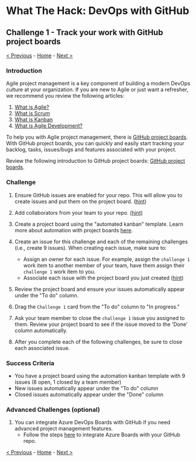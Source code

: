 # What The Hack: DevOps with GitHub

## Challenge 1 - Track your work with GitHub project boards

[< Previous](challenge00.md) - [Home](../readme.md) - [Next >](challenge02.md)

### Introduction

Agile project management is a key component of building a modern DevOps culture at your organization. If you are new to Agile or just want a refresher, we recommend you review the following articles:

1. [What is Agile?](https://docs.microsoft.com/en-us/azure/devops/learn/agile/what-is-agile)
2. [What is Scrum](https://docs.microsoft.com/en-us/azure/devops/learn/agile/what-is-scrum)
3. [What is Kanban](https://docs.microsoft.com/en-us/azure/devops/learn/agile/what-is-kanban)
4. [What is Agile Development?](https://docs.microsoft.com/en-us/azure/devops/learn/agile/what-is-agile-development)

To help you with Agile project management, there is [GitHub project boards](https://docs.github.com/en/free-pro-team@latest/github/managing-your-work-on-github/about-project-boards). With GitHub project boards, you can quickly and easily start tracking your backlog, tasks, issues/bugs and features associated with your project.  

Review the following introduction to GitHub project boards: [GitHub project boards](https://docs.github.com/en/free-pro-team@latest/github/managing-your-work-on-github/about-project-boards).

### Challenge

1. Ensure GitHub issues are enabled for your repo. This will allow you to create issues and put them on the project board. ([hint](https://docs.github.com/en/free-pro-team@latest/github/managing-your-work-on-github/disabling-issues))

2. Add collaborators from your team to your repo. [(hint)](https://docs.github.com/en/free-pro-team@latest/github/setting-up-and-managing-your-github-user-account/inviting-collaborators-to-a-personal-repository)

3. Create a project board using the "automated kanban" template. Learn more about automation with project boards [here](https://docs.github.com/en/free-pro-team@latest/github/managing-your-work-on-github/configuring-automation-for-project-boards).

4. Create an issue for this challenge and each of the remaining challenges (i.e., create 9 issues). When creating each issue, make sure to:
    - Assign an owner for each issue. For example, assign the `challenge 1` work item to another member of your team, have them assign their `challenge 1` work item to you.
    - Associate each issue with the project board you just created ([hint](https://docs.github.com/en/free-pro-team@latest/github/managing-your-work-on-github/adding-issues-and-pull-requests-to-a-project-board#adding-issues-and-pull-requests-to-a-project-board-from-the-sidebar))

5. Review the project board and ensure your issues automatically appear under the "To do" column.

6. Drag the `Challenge 1` card from the "To do" column to "In progress."

7. Ask your team member to close the `challenge 1` issue you assigned to them. Review your project board to see if the issue moved to the 'Done' column automatically. 

8. After you complete each of the following challenges, be sure to close each associated issue. 

### Success Criteria

- You have a project board using the automation kanban template with 9 issues (8 open, 1 closed by a team member)
- New issues automatically appear under the "To do" column
- Closed issues automatically appear under the "Done" column

### Advanced Challenges (optional)

1. You can integrate Azure DevOps Boards with GitHub if you need advanced project management features. 
    -  Follow the steps [here](https://docs.microsoft.com/en-us/azure/devops/boards/github/?view=azure-devops) to integrate Azure Boards with your GitHub repo.

[< Previous](challenge00.md) - [Home](../readme.md) - [Next >](challenge02.md)